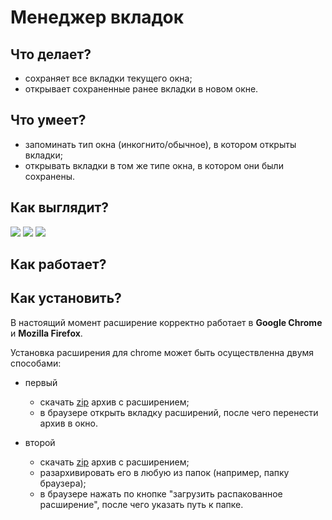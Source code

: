 # Менеджер вкладок
## Что делает?
   - cохраняет все вкладки текущего окна;
   - oткрывает сохраненные ранее вкладки в новом окне.

## Что умеет?
  - запоминать тип окна (инкогнито/обычное), в котором открыты вкладки;
  - открывать вкладки в том же типе окна, в котором они были сохранены.

## Как выглядит?
![](https://sun9-7.userapi.com/miSvPTyVh3eVOOGBLFSknoKTDWsMD6IuRpyymA/rT0vRWujREA.jpg)
![](https://sun9-34.userapi.com/cDoTPKM7y9CU4kDz8vyzLOW-PKZKfbuNyo8iAA/hImASJtuD8k.jpg)
![](https://sun9-38.userapi.com/wMu5h92Aw2YqqbK_fCWAVIpZqyIc1-RNrdgALw/QbqH3WA6p6M.jpg)

## Как работает?


## Как установить?
 В настоящий момент расширение корректно работает в **Google Chrome** и **Mozilla Firefox**.

 Установка расширения для chrome может быть осуществленна двумя способами:
  - первый
    - скачать [zip](https://github.com/loadi/tabs-manager/archive/main.zip) архив с расширением;
    - в браузере открыть вкладку расширений, после чего перенести архив в окно.


  - второй
    - скачать [zip](https://github.com/loadi/tabs-manager/archive/main.zip) архив с расширением;
    - разархивировать его в любую из папок (например, папку браузера);
    - в браузере нажать по кнопке "загрузить распакованное расширение", после чего указать путь к папке.
